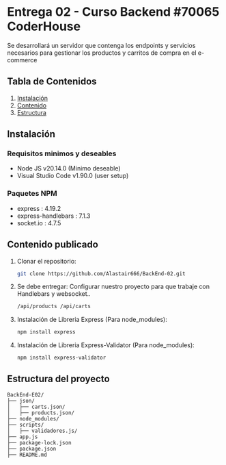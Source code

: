 # Entrega 02 - Curso Backend #70065 **CoderHouse**

Se desarrollará un servidor que contenga los endpoints y servicios necesarios para gestionar los productos y carritos de compra en el e-commerce

## Tabla de Contenidos
1. [Instalación](#instalación)
2. [Contenido](#contenido-publicado)
3. [Estructura](#estructura-del-proyecto)

## Instalación
### Requisitos minimos y deseables
- Node JS v20.14.0 (Minimo deseable)
- Visual Studio Code v1.90.0 (user setup)
### Paquetes NPM
- express : 4.19.2
- express-handlebars : 7.1.3
- socket.io : 4.7.5

## Contenido publicado
1. Clonar el repositorio:
   ```sh
   git clone https://github.com/Alastair666/BackEnd-02.git
2. Se debe entregar:
   Configurar nuestro proyecto para que trabaje con Handlebars y websocket..
   ```sh
   /api/products /api/carts
3. Instalación de Libreria Express (Para node_modules):
   ```sh
   npm install express
4. Instalación de Libreria Express-Validator (Para node_modules):
   ```sh
   npm install express-validator
   
## Estructura del proyecto
```
BackEnd-E02/
├── json/
│   ├── carts.json/
│   ├── products.json/
├── node_modules/
├── scripts/
│   ├── validadores.js/
├── app.js
├── package-lock.json
├── package.json
├── README.md